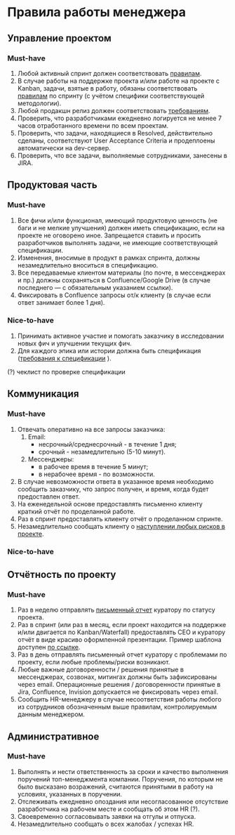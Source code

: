 # Правила работы менеджера

## Управление проектом

### Must-have
1. Любой активный спринт должен соответствовать [правилам](sprint-rules.md).
2. В случае работы на поддержке проекта и/или работе на проекте с Kanban, задачи, взятые в работу, обязаны соответствовать [правилам](sprint-rules.md) по спринту (с учётом специфики соответствующей методологии).
3. Любой продакшн релиз должен соответствовать [требованиям](how-to-release.md).
4. Проверить, что разработчиками ежедневно логируется не менее 7 часов отработанного времени по всем проектам.
5. Проверить, что задачи, находящиеся в Resolved, действительно сделаны, соответствуют User Acceptance Criteria и продеплоены автоматически на dev-сервер.
6. Проверить, что все задачи, выполняемые сотрудниками, занесены в JIRA.

## Продуктовая часть

### Must-have
1. Все фичи и/или функционал, имеющий продуктовую ценность (не баги и не мелкие улучшения) должен иметь спецификацию, если на проекте не оговорено иное. Запрещается ставить и просить разработчиков выполнять задачи, не имеющие соответствующей спецификации.
1. Изменения, вносимые в продукт в рамках спринта, должны незамедлительно вноситься в спецификацию.
2. Все передаваемые клиентом материалы (по почте, в мессенджерах и пр.) должны сохраняться в Confluence/Google Drive (в случае последнего — с обязательным указанием ссылки).
3. Фиксировать в Confluence запросы от/к клиенту (в случае если ответ занимает более 1 дня).

### Nice-to-have
1. Принимать активное участие и помогать заказчику в исследовании новых фич и улучшении текущих фич.
2. Для каждого эпика или истории должна быть спецификация ([требования к спецификации](https://blogru.4xxi.com/как-правильно-составлять-спецификации-c2c146130c65)
).

(?) чеклист по проверке спецификации

## Коммуникация

### Must-have
1. Отвечать оперативно на все запросы заказчика:
    1. Email:
        * несрочный/среднесрочный - в течение 1 дня;
        * срочный - незамедлительно (5-10 минут).
    2. Мессенджеры:
        * в рабочее время в течение 5 минут;
        * в нерабочее время - по возможности.
2. В случае невозможности ответа в указанное время необходимо сообщить заказчику, что запрос получен, и время, когда будет предоставлен ответ.
3. На еженедельной основе предоставлять письменно клиенту краткий отчёт по проделанной работе.
4. Раз в спринт предоставлять клиенту отчёт о проделанном спринте.
5. Незамедлительно сообщать клиенту о [наступлении любых рисков в проекте](risks-list.md).

### Nice-to-have

## Отчётность по проекту

### Must-have
1. Раз в неделю отправлять [письменный отчет](report-structure.md) куратору по статусу проекта.
2. Раз в спринт (или раз в месяц, если проект находится на поддержке и/или двигается по Kanban/Waterfall) предоставлять CEO и куратору отчёт в виде красиво оформленной презентации. Пример шаблона доступен [по ссылке](https://docs.google.com/presentation/d/13o4fQ4j89kA7rF30wX5YT92OHlAA-q1o8HmQxFh223o/edit).
3. Раз в день отправлять письменный отчет куратору с проблемами по проекту, если любые проблемы/риски возникают.
4. Любые важные договоренности / решения принятые в мессенджерах, созвонах, митингах должны быть зафиксированы через email. Операционные решения / договоренности принятые в Jira, Confluence, Invision допускается не фиксировать через email.  
5. Сообщить HR-менеджеру в случае несоответствия работы любого из сотрудников обозначенным выше правилам, контролируемым данным менеджером.

## Административное

### Must-have
1. Выполнять и нести ответственность за сроки и качество выполнения поручений топ-менеджмента компании. Поручения, по которым не было высказано возражений, считаются принятыми в работу на условиях, указанных в поручении.
2. Отслеживать ежедневно опоздания или несогласованное отсутствие разработчика на рабочем месте и сообщать об этом HR (?).
3. Своевременно согласовывать заявки на отгулы и отпуска.
4. Незамедлительно сообщать о всех жалобах / успехах HR.
